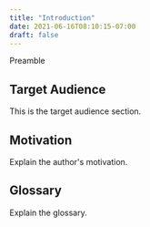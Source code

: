 ```yaml
---
title: "Introduction"
date: 2021-06-16T08:10:15-07:00
draft: false
---
```


Preamble

## Target Audience

This is the target audience section.

## Motivation

Explain the author's motivation.

## Glossary

Explain the glossary.

